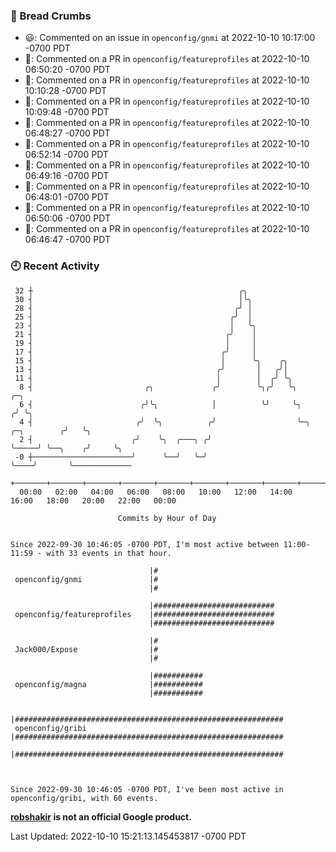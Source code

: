 ### 🍞 Bread Crumbs

 * 😃: Commented on an issue in `openconfig/gnmi` at 2022-10-10 10:17:00 -0700 PDT
 * 💬: Commented on a PR in  `openconfig/featureprofiles` at 2022-10-10 06:50:20 -0700 PDT
 * 💬: Commented on a PR in  `openconfig/featureprofiles` at 2022-10-10 10:10:28 -0700 PDT
 * 💬: Commented on a PR in  `openconfig/featureprofiles` at 2022-10-10 10:09:48 -0700 PDT
 * 💬: Commented on a PR in  `openconfig/featureprofiles` at 2022-10-10 06:48:27 -0700 PDT
 * 💬: Commented on a PR in  `openconfig/featureprofiles` at 2022-10-10 06:52:14 -0700 PDT
 * 💬: Commented on a PR in  `openconfig/featureprofiles` at 2022-10-10 06:49:16 -0700 PDT
 * 💬: Commented on a PR in  `openconfig/featureprofiles` at 2022-10-10 06:48:01 -0700 PDT
 * 💬: Commented on a PR in  `openconfig/featureprofiles` at 2022-10-10 06:50:06 -0700 PDT
 * 💬: Commented on a PR in  `openconfig/featureprofiles` at 2022-10-10 06:46:47 -0700 PDT

### 🕘 Recent Activity
```
 32 ┼                                              ╭╮
 30 ┤                                              │╰╮
 28 ┤                                             ╭╯ │
 25 ┤                                            ╭╯  │
 23 ┤                                            │   ╰╮
 21 ┤                                           ╭╯    │
 19 ┤                                           │     │
 17 ┤                                          ╭╯     │
 15 ┤                                          │      ╰╮    ╭╮
 13 ┤                                         ╭╯       │   ╭╯│
 11 ┤                                         │        │  ╭╯ ╰╮
  8 ┤                         ╭╮             ╭╯        ╰╮╭╯   ╰╮                     ╭─╮
  6 ┤                        ╭╯╰╮            │          ╰╯     ╰╮                   ╭╯ ╰╮
  4 ┤                       ╭╯  ╰╮          ╭╯                  ╰─╮     ╭─╮        ╭╯   ╰╮
  2 ┤                      ╭╯    ╰╮  ╭───╮ ╭╯                     ╰─────╯ ╰──╮    ╭╯     ╰╮
 -0 ┼──────────────────────╯      ╰──╯   ╰─╯                                 ╰────╯       ╰─────────────
    +───────+───────+───────+───────+───────+───────+───────+───────+───────+───────+───────+───────+────
  00:00   02:00   04:00   06:00   08:00   10:00   12:00   14:00   16:00   18:00   20:00   22:00   00:00   

						Commits by Hour of Day


Since 2022-09-30 10:46:05 -0700 PDT, I'm most active between 11:00-11:59 - with 33 events in that hour.

```



```
                               |#
 openconfig/gnmi               |#
                               |#

                               |###########################
 openconfig/featureprofiles    |###########################
                               |###########################

                               |#
 Jack000/Expose                |#
                               |#

                               |###########
 openconfig/magna              |###########
                               |###########

                               |############################################################
 openconfig/gribi              |############################################################
                               |############################################################



Since 2022-09-30 10:46:05 -0700 PDT, I've been most active in openconfig/gribi, with 60 events.

```
**[robshakir](mailto:robjs@google.com) is not an official Google product.**  


Last Updated: 2022-10-10 15:21:13.145453817 -0700 PDT
